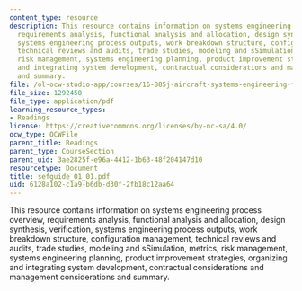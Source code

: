 ```yaml
---
content_type: resource
description: This resource contains information on systems engineering process overview,
  requirements analysis, functional analysis and allocation, design synthesis, verification,
  systems engineering process outputs, work breakdown structure, configuration management,
  technical reviews and audits, trade studies, modeling and sSimulation, metrics,
  risk management, systems engineering planning, product improvement strategies, organizing
  and integrating system development, contractual considerations and management considerations
  and summary.
file: /ol-ocw-studio-app/courses/16-885j-aircraft-systems-engineering-fall-2005/6128a102c1a9b6dbd30f2fb18c12aa64_sefguide_01_01.pdf
file_size: 1292450
file_type: application/pdf
learning_resource_types:
- Readings
license: https://creativecommons.org/licenses/by-nc-sa/4.0/
ocw_type: OCWFile
parent_title: Readings
parent_type: CourseSection
parent_uid: 3ae2825f-e96a-4412-1b63-48f204147d10
resourcetype: Document
title: sefguide_01_01.pdf
uid: 6128a102-c1a9-b6db-d30f-2fb18c12aa64
---
```

This resource contains information on systems engineering process overview, requirements analysis, functional analysis and allocation, design synthesis, verification, systems engineering process outputs, work breakdown structure, configuration management, technical reviews and audits, trade studies, modeling and sSimulation, metrics, risk management, systems engineering planning, product improvement strategies, organizing and integrating system development, contractual considerations and management considerations and summary.
